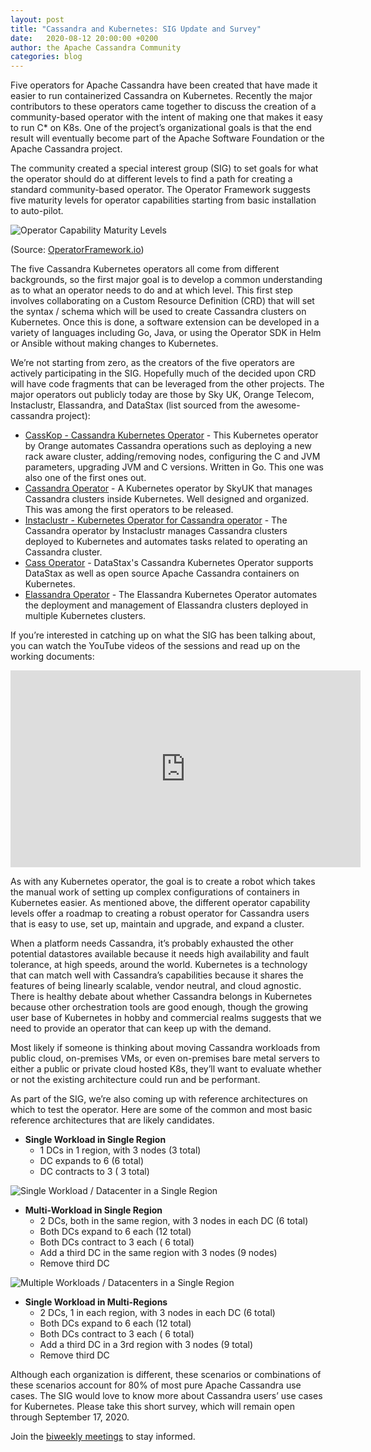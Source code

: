 ```yaml
---
layout: post
title: "Cassandra and Kubernetes: SIG Update and Survey"
date:   2020-08-12 20:00:00 +0200
author: the Apache Cassandra Community
categories: blog
---
```


Five operators for Apache Cassandra have been created that have made it easier to run containerized Cassandra on Kubernetes. Recently the major contributors to these operators came together to discuss the creation of a community-based operator with the intent of making one that makes it easy to run C* on K8s. One of the project’s organizational goals is that the end result will eventually become part of the Apache Software Foundation or the Apache Cassandra project.  

The community created a special interest group (SIG) to set goals for what the operator should do at different levels to find a path for creating a standard community-based operator. The Operator Framework suggests five maturity levels for operator capabilities starting from basic installation to auto-pilot. 

![Operator Capability Maturity Levels](/img/blog-post-cassandra-and-kubernetes-sig-update/operator-capabilities.png)

(Source: [OperatorFramework.io](https://operatorframework.io/operator-capabilities/)) 

The five Cassandra Kubernetes operators all come from different backgrounds, so the first major goal is to develop a common understanding as to what an operator needs to do and at which level. This first step involves collaborating on a Custom Resource Definition (CRD) that will set the syntax / schema which will be used to create Cassandra clusters on Kubernetes. Once this is done, a software extension can be developed in a variety of languages including Go, Java, or using the Operator SDK in Helm or Ansible without making changes to Kubernetes.  

We’re not starting from zero, as the creators of the five operators are actively participating in the SIG. Hopefully much of the decided upon CRD will have code fragments that can be leveraged from the other projects. The major operators out publicly today are those by Sky UK, Orange Telecom, Instaclustr, Elassandra, and DataStax (list sourced from the awesome-cassandra project):

* [CassKop - Cassandra Kubernetes Operator](https://github.com/Orange-OpenSource/cassandra-k8s-operator) - This Kubernetes operator by Orange automates Cassandra operations such as deploying a new rack aware cluster, adding/removing nodes, configuring the C and JVM parameters, upgrading JVM and C versions. Written in Go. This one was also one of the first ones out. 
* [Cassandra Operator](https://github.com/sky-uk/cassandra-operator) - A Kubernetes operator by SkyUK that manages Cassandra clusters inside Kubernetes. Well designed and organized. This was among the first operators to be released. 
* [Instaclustr - Kubernetes Operator for Cassandra operator](https://github.com/instaclustr/cassandra-operator) - The Cassandra operator by Instaclustr manages Cassandra clusters deployed to Kubernetes and automates tasks related to operating an Cassandra cluster.
* [Cass Operator](https://github.com/datastax/cass-operator) - DataStax's Cassandra Kubernetes Operator supports DataStax as well as open source Apache Cassandra containers on Kubernetes.
* [Elassandra Operator](https://github.com/strapdata/elassandra-operator) - The Elassandra Kubernetes Operator automates the deployment and management of Elassandra clusters deployed in multiple Kubernetes clusters.

If you’re interested in catching up on what the SIG has been talking about, you can watch the YouTube videos of the sessions and read up on the working documents:

<p>
<iframe width="560" height="315" src="https://www.youtube.com/embed/ODz9eEdspXE" frameborder="0" allow="accelerometer; autoplay; encrypted-media; gyroscope; picture-in-picture" allowfullscreen></iframe>
</p>


As with any Kubernetes operator, the goal is to create a robot which takes the manual work of setting up complex configurations of containers in Kubernetes easier. As mentioned above, the different operator capability levels offer a roadmap to creating a robust operator for Cassandra users that is easy to use, set up, maintain and upgrade, and expand a cluster. 

When a platform needs Cassandra, it’s probably exhausted the other potential datastores available because it needs high availability and fault tolerance, at high speeds, around the world. Kubernetes is a technology that can match well with Cassandra’s capabilities because it shares the features of being linearly scalable, vendor neutral, and cloud agnostic. There is healthy debate about whether Cassandra belongs in Kubernetes because other orchestration tools are good enough, though the growing user base of Kubernetes in hobby and commercial realms suggests that we need to provide an operator that can keep up with the demand.

Most likely if someone is thinking about moving Cassandra workloads from public cloud, on-premises VMs, or even on-premises bare metal servers to either a public or private cloud hosted K8s, they’ll want to evaluate whether or not the existing architecture could run and be performant. 

As part of the SIG, we’re also coming up with reference architectures on which to test the operator. Here are some of the common and most basic reference architectures that are likely candidates. 

* **Single Workload in Single Region**
  - 1 DCs in 1 region, with 3 nodes (3 total)
  - DC expands to 6 (6 total) 
  - DC contracts to 3 ( 3 total)

![Single Workload / Datacenter in a Single Region](/img/blog-post-cassandra-and-kubernetes-sig-update/single-region-single-datacenter.png)

* **Multi-Workload in Single Region**
  - 2 DCs, both in the same region, with 3 nodes in each DC (6 total)
  - Both DCs expand to 6 each (12 total) 
  - Both DCs contract to 3 each ( 6 total)
  - Add a third DC in the same region with 3 nodes (9 nodes)
  - Remove third DC 

![Multiple Workloads / Datacenters in a Single Region](/img/blog-post-cassandra-and-kubernetes-sig-update/single-region-multi-datacenter.png)

* **Single Workload in Multi-Regions**
  - 2 DCs, 1 in each region, with 3 nodes in each DC (6 total)
  - Both DCs expand to 6 each (12 total) 
  - Both DCs contract to 3 each ( 6 total)
  - Add a third DC in a 3rd region with 3 nodes (9 total)
  - Remove third DC 

Although each organization is different, these scenarios or combinations of these scenarios account for 80% of most pure Apache Cassandra use cases. The SIG would love to know more about Cassandra users’ use cases for Kubernetes. Please take this short survey, which will remain open through September 17, 2020.

Join the [biweekly meetings](https://cwiki.apache.org/confluence/display/CASSANDRA/Cassandra+Kubernetes+Operator+SIG) to stay informed.
